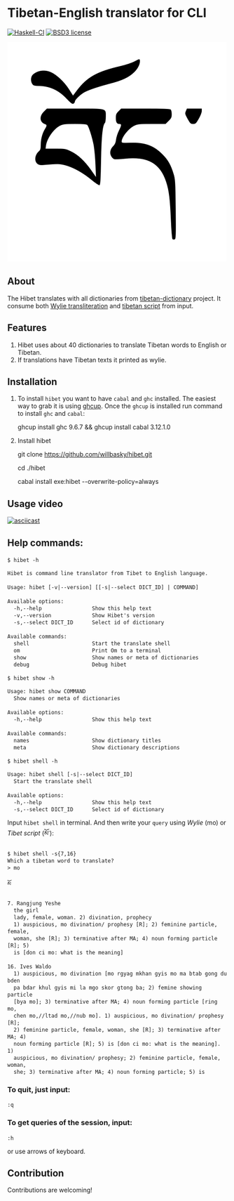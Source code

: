 # Tibetan-English translator for CLI

[![Haskell-CI](https://github.com/willbasky/hibet/actions/workflows/haskell-ci.yml/badge.svg)](https://github.com/willbasky/hibet/actions/workflows/haskell-ci.yml)
[![BSD3 license](https://img.shields.io/badge/license-bsd3-brightgreen)](LICENSE)

![Bod](bod.png)

## About

The Hibet translates with all dictionaries from [tibetan-dictionary](https://github.com/christiansteinert/tibetan-dictionary) project. It consume both [Wylie transliteration](https://en.wikipedia.org/wiki/Wylie_transliteration) and [tibetan script](https://en.wikipedia.org/wiki/Tibetan_script) from input.

## Features

1. Hibet uses about 40 dictionaries to translate Tibetan words to English or Tibetan.
2. If translations have Tibetan texts it printed as wylie.

## Installation

1. To install `hibet` you want to have `cabal` and `ghc` installed. The easiest way to grab it is using [ghcup](https://www.haskell.org/ghcup/). Once the `ghcup` is installed run command to install `ghc` and `cabal`:

    ghcup install ghc 9.6.7 && ghcup install cabal 3.12.1.0

2. Install hibet

    git clone https://github.com/willbasky/hibet.git

    cd ./hibet

    cabal install exe:hibet --overwrite-policy=always 

## Usage video

[![asciicast](https://asciinema.org/a/271020.svg)](https://asciinema.org/a/271020)

## Help commands:

`$ hibet -h`

    Hibet is command line translator from Tibet to English language.

    Usage: hibet [-v|--version] [[-s|--select DICT_ID] | COMMAND]

    Available options:
      -h,--help                Show this help text
      -v,--version             Show Hibet's version
      -s,--select DICT_ID      Select id of dictionary

    Available commands:
      shell                    Start the translate shell
      om                       Print Om to a terminal
      show                     Show names or meta of dictionaries
      debug                    Debug hibet


`$ hibet show -h`

    Usage: hibet show COMMAND
      Show names or meta of dictionaries

    Available options:
      -h,--help                Show this help text

    Available commands:
      names                    Show dictionary titles
      meta                     Show dictionary descriptions

`$ hibet shell -h`

    Usage: hibet shell [-s|--select DICT_ID]
      Start the translate shell

    Available options:
      -h,--help                Show this help text
      -s,--select DICT_ID      Select id of dictionary


Input `hibet shell` in terminal. And then write your `query` using _Wylie_ (mo) or _Tibet script_ (མོ་):

    $ hibet shell -s{7,16}
    Which a tibetan word to translate?
    > mo

    མོ

    7. Rangjung Yeshe
      the girl
      lady, female, woman. 2) divination, prophecy
      1) auspicious, mo divination/ prophesy [R]; 2) feminine particle, female,
      woman, she [R]; 3) terminative after MA; 4) noun forming particle [R]; 5)
      is [don ci mo: what is the meaning]

    16. Ives Waldo
      1) auspicious, mo divination [mo rgyag mkhan gyis mo ma btab gong du bden
      pa bdar khul gyis mi la mgo skor gtong ba; 2) femine showing particle
      [bya mo]; 3) terminative after MA; 4) noun forming particle [ring mo,
      chen mo,//ltad mo,//nub mo]. 1) auspicious, mo divination/ prophesy [R];
      2) feminine particle, female, woman, she [R]; 3) terminative after MA; 4)
      noun forming particle [R]; 5) is [don ci mo: what is the meaning]. 1)
      auspicious, mo divination/ prophesy; 2) feminine particle, female, woman,
      she; 3) terminative after MA; 4) noun forming particle; 5) is



### To quit, just input:

    :q

### To get queries of the session, input:

    :h

or use arrows of keyboard.

## Contribution

Contributions are welcoming!
